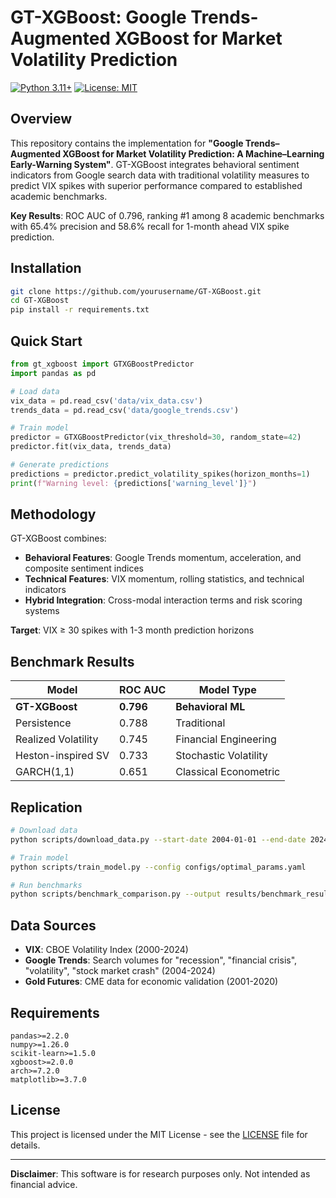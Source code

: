 # GT-XGBoost: Google Trends-Augmented XGBoost for Market Volatility Prediction

[![Python 3.11+](https://img.shields.io/badge/python-3.11+-blue.svg)](https://www.python.org/downloads/)
[![License: MIT](https://img.shields.io/badge/License-MIT-yellow.svg)](https://opensource.org/licenses/MIT)

## Overview

This repository contains the implementation for **"Google Trends–Augmented XGBoost for Market Volatility Prediction: A Machine–Learning Early-Warning System"**. GT-XGBoost integrates behavioral sentiment indicators from Google search data with traditional volatility measures to predict VIX spikes with superior performance compared to established academic benchmarks.

**Key Results**: ROC AUC of 0.796, ranking #1 among 8 academic benchmarks with 65.4% precision and 58.6% recall for 1-month ahead VIX spike prediction.

## Installation

```bash
git clone https://github.com/yourusername/GT-XGBoost.git
cd GT-XGBoost
pip install -r requirements.txt
```

## Quick Start

```python
from gt_xgboost import GTXGBoostPredictor
import pandas as pd

# Load data
vix_data = pd.read_csv('data/vix_data.csv')
trends_data = pd.read_csv('data/google_trends.csv')

# Train model
predictor = GTXGBoostPredictor(vix_threshold=30, random_state=42)
predictor.fit(vix_data, trends_data)

# Generate predictions
predictions = predictor.predict_volatility_spikes(horizon_months=1)
print(f"Warning level: {predictions['warning_level']}")
```



## Methodology

GT-XGBoost combines:
- **Behavioral Features**: Google Trends momentum, acceleration, and composite sentiment indices
- **Technical Features**: VIX momentum, rolling statistics, and technical indicators  
- **Hybrid Integration**: Cross-modal interaction terms and risk scoring systems

**Target**: VIX ≥ 30 spikes with 1-3 month prediction horizons

## Benchmark Results

| Model | ROC AUC | Model Type |
|-------|---------|------------|
| **GT-XGBoost** | **0.796** | **Behavioral ML** |
| Persistence | 0.788 | Traditional |
| Realized Volatility | 0.745 | Financial Engineering |
| Heston-inspired SV | 0.733 | Stochastic Volatility |
| GARCH(1,1) | 0.651 | Classical Econometric |

## Replication

```bash
# Download data
python scripts/download_data.py --start-date 2004-01-01 --end-date 2024-12-31

# Train model
python scripts/train_model.py --config configs/optimal_params.yaml

# Run benchmarks
python scripts/benchmark_comparison.py --output results/benchmark_results.csv
```

## Data Sources

- **VIX**: CBOE Volatility Index (2000-2024)
- **Google Trends**: Search volumes for "recession", "financial crisis", "volatility", "stock market crash" (2004-2024)
- **Gold Futures**: CME data for economic validation (2001-2020)

## Requirements

```
pandas>=2.2.0
numpy>=1.26.0
scikit-learn>=1.5.0
xgboost>=2.0.0
arch>=7.2.0
matplotlib>=3.7.0
```



## License

This project is licensed under the MIT License - see the [LICENSE](LICENSE) file for details.

---

**Disclaimer**: This software is for research purposes only. Not intended as financial advice.
